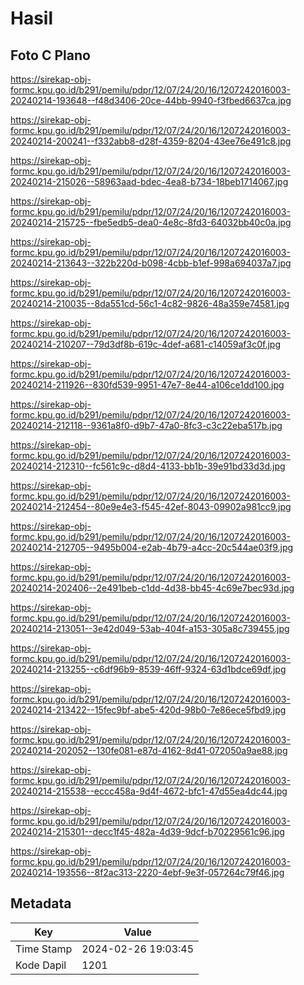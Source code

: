 # Hasil

## Foto C Plano

https://sirekap-obj-formc.kpu.go.id/b291/pemilu/pdpr/12/07/24/20/16/1207242016003-20240214-193648--f48d3406-20ce-44bb-9940-f3fbed6637ca.jpg

https://sirekap-obj-formc.kpu.go.id/b291/pemilu/pdpr/12/07/24/20/16/1207242016003-20240214-200241--f332abb8-d28f-4359-8204-43ee76e491c8.jpg

https://sirekap-obj-formc.kpu.go.id/b291/pemilu/pdpr/12/07/24/20/16/1207242016003-20240214-215026--58963aad-bdec-4ea8-b734-18beb1714067.jpg

https://sirekap-obj-formc.kpu.go.id/b291/pemilu/pdpr/12/07/24/20/16/1207242016003-20240214-215725--fbe5edb5-dea0-4e8c-8fd3-64032bb40c0a.jpg

https://sirekap-obj-formc.kpu.go.id/b291/pemilu/pdpr/12/07/24/20/16/1207242016003-20240214-213643--322b220d-b098-4cbb-b1ef-998a694037a7.jpg

https://sirekap-obj-formc.kpu.go.id/b291/pemilu/pdpr/12/07/24/20/16/1207242016003-20240214-210035--8da551cd-56c1-4c82-9826-48a359e74581.jpg

https://sirekap-obj-formc.kpu.go.id/b291/pemilu/pdpr/12/07/24/20/16/1207242016003-20240214-210207--79d3df8b-619c-4def-a681-c14059af3c0f.jpg

https://sirekap-obj-formc.kpu.go.id/b291/pemilu/pdpr/12/07/24/20/16/1207242016003-20240214-211926--830fd539-9951-47e7-8e44-a106ce1dd100.jpg

https://sirekap-obj-formc.kpu.go.id/b291/pemilu/pdpr/12/07/24/20/16/1207242016003-20240214-212118--9361a8f0-d9b7-47a0-8fc3-c3c22eba517b.jpg

https://sirekap-obj-formc.kpu.go.id/b291/pemilu/pdpr/12/07/24/20/16/1207242016003-20240214-212310--fc561c9c-d8d4-4133-bb1b-39e91bd33d3d.jpg

https://sirekap-obj-formc.kpu.go.id/b291/pemilu/pdpr/12/07/24/20/16/1207242016003-20240214-212454--80e9e4e3-f545-42ef-8043-09902a981cc9.jpg

https://sirekap-obj-formc.kpu.go.id/b291/pemilu/pdpr/12/07/24/20/16/1207242016003-20240214-212705--9495b004-e2ab-4b79-a4cc-20c544ae03f9.jpg

https://sirekap-obj-formc.kpu.go.id/b291/pemilu/pdpr/12/07/24/20/16/1207242016003-20240214-202406--2e491beb-c1dd-4d38-bb45-4c69e7bec93d.jpg

https://sirekap-obj-formc.kpu.go.id/b291/pemilu/pdpr/12/07/24/20/16/1207242016003-20240214-213051--3e42d049-53ab-404f-a153-305a8c739455.jpg

https://sirekap-obj-formc.kpu.go.id/b291/pemilu/pdpr/12/07/24/20/16/1207242016003-20240214-213255--c6df96b9-8539-46ff-9324-63d1bdce69df.jpg

https://sirekap-obj-formc.kpu.go.id/b291/pemilu/pdpr/12/07/24/20/16/1207242016003-20240214-213422--15fec9bf-abe5-420d-98b0-7e86ece5fbd9.jpg

https://sirekap-obj-formc.kpu.go.id/b291/pemilu/pdpr/12/07/24/20/16/1207242016003-20240214-202052--130fe081-e87d-4162-8d41-072050a9ae88.jpg

https://sirekap-obj-formc.kpu.go.id/b291/pemilu/pdpr/12/07/24/20/16/1207242016003-20240214-215538--eccc458a-9d4f-4672-bfc1-47d55ea4dc44.jpg

https://sirekap-obj-formc.kpu.go.id/b291/pemilu/pdpr/12/07/24/20/16/1207242016003-20240214-215301--decc1f45-482a-4d39-9dcf-b70229561c96.jpg

https://sirekap-obj-formc.kpu.go.id/b291/pemilu/pdpr/12/07/24/20/16/1207242016003-20240214-193556--8f2ac313-2220-4ebf-9e3f-057264c79f46.jpg


## Metadata

| Key        | Value               |
| ---------- | ------------------- |
| Time Stamp | 2024-02-26 19:03:45 |
| Kode Dapil | 1201                |



